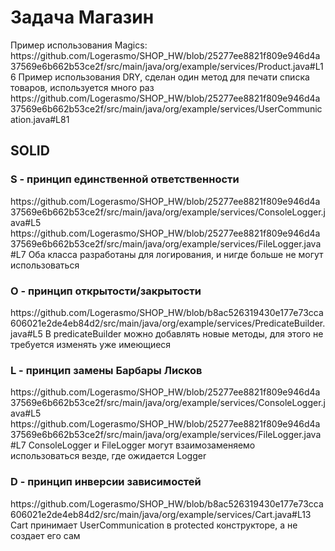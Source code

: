<H1>Задача Магазин</H1>
Пример использования Magics:
https://github.com/Logerasmo/SHOP_HW/blob/25277ee8821f809e946d4a37569e6b662b53ce2f/src/main/java/org/example/services/Product.java#L16
Пример использования DRY, сделан один метод для печати списка товаров, используется много раз
https://github.com/Logerasmo/SHOP_HW/blob/25277ee8821f809e946d4a37569e6b662b53ce2f/src/main/java/org/example/services/UserCommunication.java#L81
<H2>SOLID</H2>
<H3>S - принцип единственной ответственности </H3>
https://github.com/Logerasmo/SHOP_HW/blob/25277ee8821f809e946d4a37569e6b662b53ce2f/src/main/java/org/example/services/ConsoleLogger.java#L5
https://github.com/Logerasmo/SHOP_HW/blob/25277ee8821f809e946d4a37569e6b662b53ce2f/src/main/java/org/example/services/FileLogger.java#L7
Оба класса разработаны для логирования, и нигде больше не могут использоваться
<H3>O - принцип открытости/закрытости</H3>
https://github.com/Logerasmo/SHOP_HW/blob/b8ac526319430e177e73cca606021e2de4eb84d2/src/main/java/org/example/services/PredicateBuilder.java#L5
В predicateBuilder можно добавлять новые методы, для этого не требуется изменять уже имеющиеся
<H3>L - принцип замены Барбары Лисков</H3>
https://github.com/Logerasmo/SHOP_HW/blob/25277ee8821f809e946d4a37569e6b662b53ce2f/src/main/java/org/example/services/ConsoleLogger.java#L5
https://github.com/Logerasmo/SHOP_HW/blob/25277ee8821f809e946d4a37569e6b662b53ce2f/src/main/java/org/example/services/FileLogger.java#L7
ConsoleLogger и FileLogger могут взаимозаменяемо использоваться везде, где ожидается Logger

<H3>D - принцип инверсии зависимостей</H3>
https://github.com/Logerasmo/SHOP_HW/blob/b8ac526319430e177e73cca606021e2de4eb84d2/src/main/java/org/example/services/Cart.java#L13
Cart принимает UserCommunication в protected конструкторе, а не создает его сам
